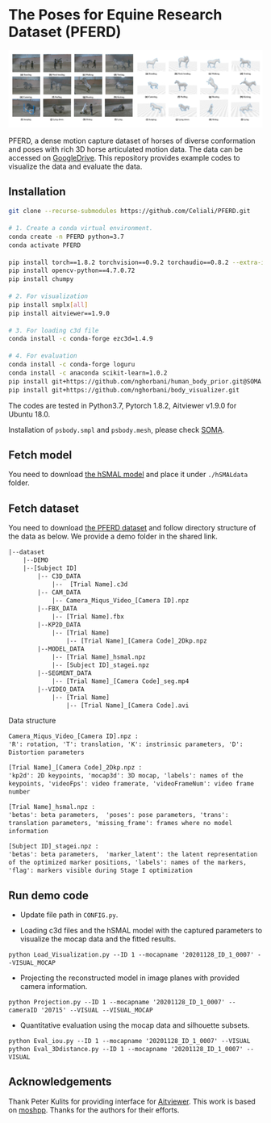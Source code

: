# The Poses for Equine Research Dataset (PFERD)

![front](front.jpg)

PFERD, a dense motion capture dataset of horses of diverse conformation and poses with rich 3D horse articulated motion data. The data can be accessed on [GoogleDrive](https://drive.google.com/drive/folders/1OVq-4uJ79DtydNQxpo6EtZHnrWOZhd6O?usp=sharing). This repository provides example codes to visualize the data and evaluate the data.

## Installation

``` bash
git clone --recurse-submodules https://github.com/Celiali/PFERD.git

# 1. Create a conda virtual environment.
conda create -n PFERD python=3.7
conda activate PFERD

pip install torch==1.8.2 torchvision==0.9.2 torchaudio==0.8.2 --extra-index-url https://download.pytorch.org/whl/lts/1.8/cu111
pip install opencv-python==4.7.0.72
pip install chumpy

# 2. For visualization 
pip install smplx[all]
pip install aitviewer==1.9.0

# 3. For loading c3d file
conda install -c conda-forge ezc3d=1.4.9

# 4. For evaluation
conda install -c conda-forge loguru
conda install -c anaconda scikit-learn=1.0.2
pip install git+https://github.com/nghorbani/human_body_prior.git@SOMA
pip install git+https://github.com/nghorbani/body_visualizer.git
```

The codes are tested in Python3.7, Pytorch 1.8.2, Aitviewer v1.9.0 for Ubuntu 18.0.

Installation of `psbody.smpl` and `psbody.mesh`, please check [SOMA](https://github.com/nghorbani/soma).


## Fetch model
You need to download [the hSMAL model](https://sites.google.com/view/cv4horses/cv4horses) and place it under `./hSMALdata` folder.

## Fetch dataset 
You need to download [the PFERD dataset](https://drive.google.com/drive/folders/1OVq-4uJ79DtydNQxpo6EtZHnrWOZhd6O?usp=sharing) and follow directory structure of the data as below. We provide a demo folder in the shared link.
```
|--dataset
    |--DEMO
    |--[Subject ID]
        |-- C3D_DATA
            |--  [Trial Name].c3d
        |-- CAM_DATA
            |-- Camera_Miqus_Video_[Camera ID].npz
        |--FBX_DATA
            |-- [Trial Name].fbx
        |--KP2D_DATA
            |-- [Trial Name]
                |-- [Trial Name]_[Camera Code]_2Dkp.npz
        |--MODEL_DATA
            |-- [Trial Name]_hsmal.npz
            |-- [Subject ID]_stagei.npz
        |--SEGMENT_DATA
            |-- [Trial Name]_[Camera Code]_seg.mp4
        |--VIDEO_DATA
            |-- [Trial Name]
                |-- [Trial Name]_[Camera Code].avi
```

Data structure
```angular2html
Camera_Miqus_Video_[Camera ID].npz :
'R': rotation, 'T': translation, 'K': instrinsic parameters, 'D': Distortion parameters
```
```angular2html
[Trial Name]_[Camera Code]_2Dkp.npz :
'kp2d': 2D keypoints, 'mocap3d': 3D mocap, 'labels': names of the keypoints, 'videoFps': video framerate, 'videoFrameNum': video frame number
```

```angular2html
[Trial Name]_hsmal.npz :
'betas': beta parameters,  'poses': pose parameters, 'trans': translation parameters, 'missing_frame': frames where no model information 
```

```angular2html
[Subject ID]_stagei.npz :
'betas': beta parameters,  'marker_latent': the latent representation of the optimized marker positions, 'labels': names of the markers, 'flag': markers visible during Stage I optimization   
```

## Run demo code

- Update file path in ```CONFIG.py```.


- Loading c3d files and the hSMAL model with the captured parameters to visualize the mocap data and the fitted results.
  
```angular2html
python Load_Visualization.py --ID 1 --mocapname '20201128_ID_1_0007' --VISUAL_MOCAP
```

- Projecting the reconstructed model in image planes with provided camera information.
```angular2html
python Projection.py --ID 1 --mocapname '20201128_ID_1_0007' --cameraID '20715' --VISUAL --VISUAL_MOCAP
```  

- Quantitative evaluation using the mocap data and silhouette subsets.
```angular2html
python Eval_iou.py --ID 1 --mocapname '20201128_ID_1_0007' --VISUAL
python Eval_3Ddistance.py --ID 1 --mocapname '20201128_ID_1_0007' --VISUAL
```


## Acknowledgements
Thank Peter Kulits for providing interface for [Aitviewer](https://github.com/eth-ait/aitviewer). 
This work is based on [moshpp](https://github.com/nghorbani/moshpp).
Thanks for the authors for their efforts. 